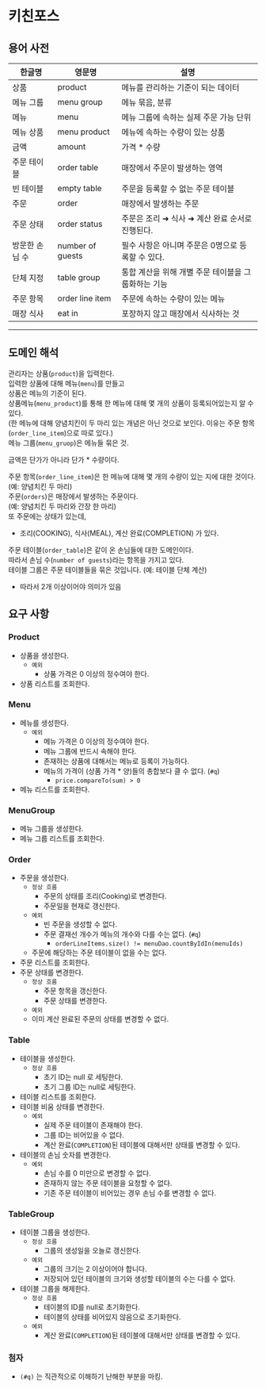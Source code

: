 # 키친포스

## 용어 사전

| 한글명 | 영문명 | 설명 |
| --- | --- | --- |
| 상품 | product | 메뉴를 관리하는 기준이 되는 데이터 |
| 메뉴 그룹 | menu group | 메뉴 묶음, 분류 |
| 메뉴 | menu | 메뉴 그룹에 속하는 실제 주문 가능 단위 |
| 메뉴 상품 | menu product | 메뉴에 속하는 수량이 있는 상품 |
| 금액 | amount | 가격 * 수량 |
| 주문 테이블 | order table | 매장에서 주문이 발생하는 영역 |
| 빈 테이블 | empty table | 주문을 등록할 수 없는 주문 테이블 |
| 주문 | order | 매장에서 발생하는 주문 |
| 주문 상태 | order status | 주문은 조리 ➜ 식사 ➜ 계산 완료 순서로 진행된다. |
| 방문한 손님 수 | number of guests | 필수 사항은 아니며 주문은 0명으로 등록할 수 있다. |
| 단체 지정 | table group | 통합 계산을 위해 개별 주문 테이블을 그룹화하는 기능 |
| 주문 항목 | order line item | 주문에 속하는 수량이 있는 메뉴 |
| 매장 식사 | eat in | 포장하지 않고 매장에서 식사하는 것 |

---

## 도메인 해석

관리자는 상품(`product`)을 입력한다.  
입력한 상품에 대해 메뉴(`menu`)를 만들고  
상품은 메뉴의 기준이 된다.  
상품메뉴(`menu_product`)를 통해 한 메뉴에 대해 몇 개의 상품이 등록되어있는지 알 수 있다.  
(한 메뉴에 대해 양념치킨이 두 마리 있는 개념은 아닌 것으로 보인다. 이유는 주문 항목(`order_line_item`)으로 따로 있다.)  
메뉴 그룹(`menu_gruop`)은 메뉴들 묶은 것.  
  
금액은 단가가 아니라 단가 * 수량이다.  

주문 항목(`order_line_item`)은 한 메뉴에 대해 몇 개의 수량이 있는 지에 대한 것이다. (예: 양념치킨 두 마리)  
주문(`orders`)은 매장에서 발생하는 주문이다.  
(예: 양념치킨 두 마리와 간장 한 마리)  
또 주문에는 상태가 있는데,  
- 조리(COOKING), 식사(MEAL), 계산 완료(COMPLETION) 가 있다.  

주문 테이블(`order_table`)은 같이 온 손님들에 대한 도메인이다.  
따라서 손님 수(`number of guests`)라는 항목을 가지고 있다.  
테이블 그룹은 주문 테이블들을 묶은 것입니다. (예: 테이블 단체 계산)
- 따라서 2개 이상이어야 의미가 있음

  
## 요구 사항

### Product
- 상품을 생성한다.
  - `예외`
    - 상품 가격은 0 이상의 정수여야 한다.
- 상품 리스트를 조회한다.


### Menu
- 메뉴를 생성한다.
  - `예외`
    - 메뉴 가격은 0 이상의 정수여야 한다.
    - 메뉴 그룹에 반드시 속해야 한다.
    - 존재하는 상품에 대해서는 메뉴로 등록이 가능하다.
    - 메뉴의 가격이 (상품 가격 * 양)들의 총합보다 클 수 없다. (`#q`)
      - `price.compareTo(sum) > 0`
- 메뉴 리스트를 조회한다.


### MenuGroup
- 메뉴 그룹을 생성한다.
- 메뉴 그룹 리스트를 조회한다.


### Order
- 주문을 생성한다.
  - `정상 흐름`
    - 주문의 상태를 조리(Cooking)로 변경한다.
    - 주문일을 현재로 갱신한다.
  - `예외`
    - 빈 주문을 생성할 수 없다.
    - 주문 결재선 개수가 메뉴의 개수와 다를 수는 없다. (`#q`)
      - `orderLineItems.size() != menuDao.countByIdIn(menuIds)`
  - 주문에 해당하는 주문 테이블이 없을 수는 없다. 
- 주문 리스트를 조회한다.
- 주문 상태를 변경한다.
  - `정상 흐름`
    - 주문 항목을 갱신한다.
    - 주문 상태를 변경한다.
  - `예외`
  - 이미 계산 완료된 주문의 상태를 변경할 수 없다.


### Table
- 테이블을 생성한다.
  - `정상 흐름`
    - 초기 ID는 null 로 세팅한다.
    - 초기 그룹 ID는 null로 세팅한다.
- 테이블 리스트를 조회한다.
- 테이블 비움 상태를 변경한다.
  - `예외`
    - 실제 주문 테이블이 존재해야 한다.
    - 그룹 ID는 비어있을 수 없다.
    - 계산 완료(`COMPLETION`)된 테이블에 대해서만 상태를 변경할 수 있다.
- 테이블의 손님 숫자를 변경한다.
  - `예외`
    - 손님 수를 0 미만으로 변경할 수 없다.
    - 존재하지 않는 주문 테이블을 요청할 수 없다.
    - 기존 주문 테이블이 비어있는 경우 손님 수를 변경할 수 없다.


### TableGroup
- 테이블 그룹을 생성한다.
  - `정상 흐름`
    - 그룹의 생성일을 오늘로 갱신한다.
  - `예외`
    - 그룹의 크기는 2 이상이어야 합니다.
    - 저장되어 있던 테이블의 크기와 생성할 테이블의 수는 다를 수 없다.
- 테이블 그룹을 해제한다.
  - `정상 흐름`
    - 테이블의 ID를 null로 초기화한다.
    - 테이블의 상태를 비어있지 않음으로 초기화한다.
  - `예외`
    - 계산 완료(`COMPLETION`)된 테이블에 대해서만 상태를 변경할 수 있다.


### 첨자
- `(#q)` 는 직관적으로 이해하기 난해한 부분을 마킹.
